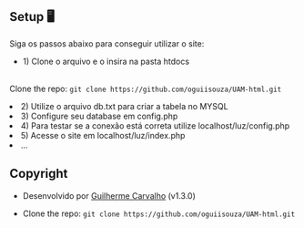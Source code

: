 ## Setup 🖥
Siga os passos abaixo para conseguir utilizar o site:
<br>
<ul>
  <li>1) Clone o arquivo e o insira na pasta htdocs</li></br></ul>

 Clone the repo: ````git clone https://github.com/oguiisouza/UAM-html.git````

  <li>2) Utilize o arquivo db.txt para criar a tabela no MYSQL</li>
  <li>3) Configure seu database em config.php</li>
  <li>4) Para testar se a conexão está correta utilize localhost/luz/config.php</li>
  <li>5) Acesse o site em localhost/luz/index.php</li>
  <li>...</li>


## Copyright
- Desenvolvido por <a href="https://guilhermesc.com/" target="_blank">Guilherme Carvalho</a> (v1.3.0)

- Clone the repo: ````git clone https://github.com/oguiisouza/UAM-html.git````